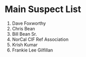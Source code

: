 # Main Suspect List
1. Dave Foxworthy
2. Chris Bean
3. Bill Bean Sr. 
4. NorCal CIF Ref Association
5. Krish Kumar
6. Frankie Lee Gilfillan